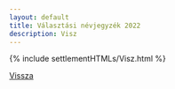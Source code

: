 ```yaml
---
layout: default
title: Választási névjegyzék 2022
description: Visz
---
```


{% include settlementHTMLs/Visz.html %}

[Vissza](./)